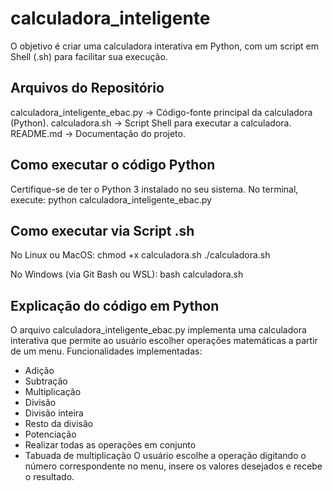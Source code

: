 # calculadora_inteligente
O objetivo é criar uma calculadora interativa em Python, com um script em Shell (.sh) para facilitar sua execução.

## Arquivos do Repositório
calculadora_inteligente_ebac.py → Código-fonte principal da calculadora (Python).
calculadora.sh → Script Shell para executar a calculadora.
README.md → Documentação do projeto.

## Como executar o código Python
Certifique-se de ter o Python 3 instalado no seu sistema.
No terminal, execute:
python calculadora_inteligente_ebac.py

## Como executar via Script .sh
No Linux ou MacOS:
chmod +x calculadora.sh
./calculadora.sh

No Windows (via Git Bash ou WSL):
bash calculadora.sh

## Explicação do código em Python
O arquivo calculadora_inteligente_ebac.py implementa uma calculadora interativa que permite ao usuário escolher operações matemáticas a partir de um menu.
Funcionalidades implementadas:
 - Adição
 - Subtração
 - Multiplicação
 - Divisão
 - Divisão inteira
 - Resto da divisão
 - Potenciação
 - Realizar todas as operações em conjunto
 - Tabuada de multiplicação
O usuário escolhe a operação digitando o número correspondente no menu, insere os valores desejados e recebe o resultado.
